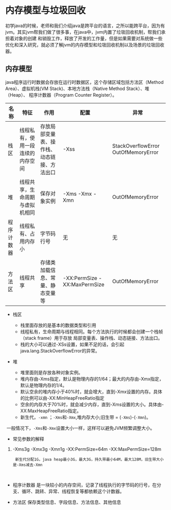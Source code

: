 # 内存模型与垃圾回收
初学java的时候，老师和我们介绍java是跨平台的语言，之所以能跨平台，因为有jvm。其实jvm帮我们做了很多事，在java中，jvm内置了垃圾回收机制，帮我们承担着对象的创建
和销毁工作，释放了开发的工作量，但是如果需要对系统做一些优化和深入研究，就必须了解jvm的内存模型和垃圾回收机制以及场景的垃圾回收器。

## 内存模型
java程序运行时数据会存放在运行时数据区，这个存储区域包括方法区（Method Area）、虚拟机栈(VM Stack)、本地方法栈（Native Method Stack）、堆（Heap）、
程序计数器（Program Counter Register）。

|名称 |特征 |作用 |配置 |异常 |
|- |-|-|-|-|
|栈区 |线程私有，使用一段连续的内存空间|存放局部变量表、操作栈、动态链接、方法出口|-Xss |StackOverflowError OutOfMemoryError|
|堆|线程共享，生命周期与虚拟机相同|保存对象实例|-Xms -Xmx -Xmn|OutOfMemoryError|
|程序计数器|线程私有、占用内存小|字节码行号|无|无|
|方法区|线程共享|存储类加载信息、常量、静态变量等|-XX:PermSize -XX:MaxPermSize|OutOfMemoryError|

- 栈区

  - 栈里面存放的是基本的数据类型和引用
  - 线程私有，生命周期与线程相同。每个方法执行的时候都会创建一个栈帧（stack frame）用于存放 局部变量表、操作栈、动态链接、方法出口。
  - 栈的大小可以通过-XSs设置，如果不足的话，会引起java.lang.StackOverflowError的异常。

- 堆

  - 堆里面则是存放各种对象实例。
  - 堆内存由-Xms指定，默认是物理内存的1/64；最大的内存由-Xmx指定，默认是物理内存的1/4。
  - 默认空余的堆内存小于40%时，就会增大，直到-Xmx设置的内存。具体的比例可以由-XX:MinHeapFreeRatio指定
  - 空余的内存大于70%时，就会减少内存，直到-Xms设置的大小。具体由-XX:MaxHeapFreeRatio指定。
  - 新生代，`-xmn` ；`-Xms`和`-Xmx`,堆内存大小;旧生带 = (`-Xms`)-(`-Xmn`)。
  
  一般情况下，`-Xms`和`-Xmx`设置大小一样，这样可以避免JVM频繁调整大小。
  
- 常见参数的解释
1. -Xms3g -Xmx3g -Xmn1g -XX:PermSize=64m -XX:MaxPermSize=128m

        新生代分配1G，java heap最小3G，最大3G，持久带最小64M，最大128M，旧生带大小是-Xms减去-Xmn
  
  

- 程序计数器
是一块较小的内存空间，记录了线程执行的字节码的行号，在分支、循环、跳转、异常、线程恢复等都依赖这个计数器。

- 方法区
保存类型信息、字段信息、方法信息、其他信息


